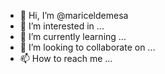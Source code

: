 - 👋 Hi, I’m @mariceldemesa
- 👀 I’m interested in ...
- 🌱 I’m currently learning ...
- 💞️ I’m looking to collaborate on ...
- 📫 How to reach me ...

<!---
mariceldemesa/mariceldemesa is a ✨ special ✨ repository because its `README.md` (this file) appears on your GitHub profile.
You can click the Preview link to take a look at your changes.
--->
